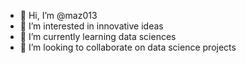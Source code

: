 - 👋 Hi, I’m @maz013
- 👀 I’m interested in innovative ideas
- 🌱 I’m currently learning data sciences
- 💞️ I’m looking to collaborate on data science projects

<!---
maz013/maz013 is a ✨ special ✨ repository because its `README.md` (this file) appears on your GitHub profile.
You can click the Preview link to take a look at your changes.
--->
